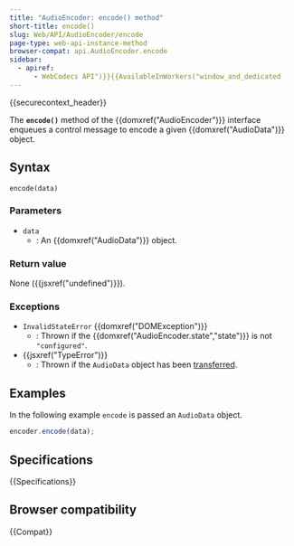 ```yaml
---
title: "AudioEncoder: encode() method"
short-title: encode()
slug: Web/API/AudioEncoder/encode
page-type: web-api-instance-method
browser-compat: api.AudioEncoder.encode
sidebar:
  - apiref:
      - WebCodecs API")}}{{AvailableInWorkers("window_and_dedicated
---
```


{{securecontext_header}}

The **`encode()`** method of the {{domxref("AudioEncoder")}} interface enqueues a control message to encode a given {{domxref("AudioData")}} object.

## Syntax

```js-nolint
encode(data)
```

### Parameters

- `data`
  - : An {{domxref("AudioData")}} object.

### Return value

None ({{jsxref("undefined")}}).

### Exceptions

- `InvalidStateError` {{domxref("DOMException")}}
  - : Thrown if the {{domxref("AudioEncoder.state","state")}} is not `"configured"`.
- {{jsxref("TypeError")}}
  - : Thrown if the `AudioData` object has been [transferred](/en-US/docs/Web/API/Web_Workers_API/Transferable_objects).

## Examples

In the following example `encode` is passed an `AudioData` object.

```js
encoder.encode(data);
```

## Specifications

{{Specifications}}

## Browser compatibility

{{Compat}}
